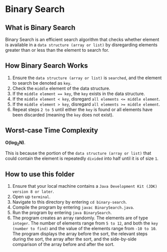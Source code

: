 # Binary Search

## What is Binary Search
Binary Search is an efficient search algorithm that checks whether element is available in a `data structure (array or list)` by disregarding elements greater than or less than the element to search for.

## How Binary Search Works
1. Ensure the `data structure (array or list)` is `searched`, and the element to search be denoted as `key`.
2. Check the `middle` element of the data structure.
3. If the `middle element == key`, the `key` exists in the data structure.
3. If the `middle element < key`, disregard `all elements <= middle element`.
4. If the `middle element > key`, disregard `all elements >= middle element`.
5. Repeat steps `2 to 5` until either the `key` is found or all elements have been discarded (meaning the `key` does not exist).

## Worst-case Time Complexity
**O(log<sub>2</sub>N)**.

This is because the portion of the `data structure (array or list)` that could contain the element is repeatedly `divided` into half until it is of size `1`.

## How to use this folder
1. Ensure that your local machine contains a `Java Development Kit (JDK) version 8 or later`.
2. Open up `terminal`.
3. Navigate to this directory by entering `cd binary-search`.
4. Compile the program by entering `javac BinarySearch.java`.
5. Run the program by entering `java BinarySearch`.
6. The program creates an array randomly. The elements are of type `integer`. The number of elements range from `5 to 12`, and both the `key (number to find)` and the value of the elements range from `-10 to 10`. The program displays the array before the sort, the relevant steps during the sort, the array after the sort, and the side-by-side comparison of the array before and after the sort.